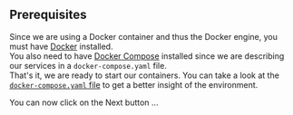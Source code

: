 ## Prerequisites

Since we are using a Docker container and thus the Docker engine, you must have [Docker](https://www.docker.com) installed.  
You also need to have [Docker Compose](https://docs.docker.com/compose/) installed since we are describing our services in a `docker-compose.yaml` file.  
That's it, we are ready to start our containers. You can take a look at the [`docker-compose.yaml` file](./docker-compose.yaml) to get a better insight of the environment.  

You can now click on the Next button ...




